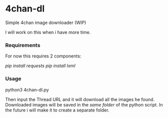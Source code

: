 # 4chan-dl
Simple 4chan image downloader (WIP)

I will work on this when i have more time.


### Requirements
For now this requires 2 components:

_pip install requests_
_pip install lxml_


### Usage
python3 4chan-dl.py

Then input the Thread URL and it will download all the images he found.
Downloaded images will be saved in the *same folder* of the python script. In the future i will make it to create a separate folder.

